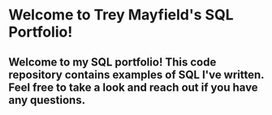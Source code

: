 # Welcome to Trey Mayfield's SQL Portfolio!

## Welcome to my SQL portfolio! This code repository contains examples of SQL I've written. Feel free to take a look and reach out if you have any questions.
